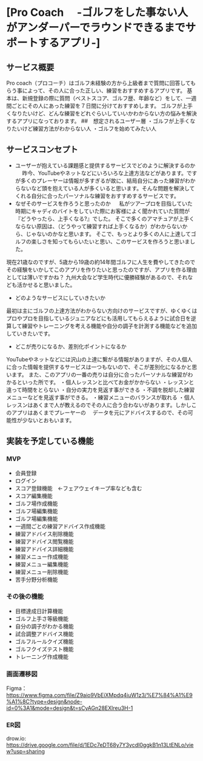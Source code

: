 # [Pro Coach 　-ゴルフをした事ない人がアンダーパーでラウンドできるまでサポートするアプリ-]

## サービス概要


Pro coach（プロコーチ）はゴルフ未経験の方から上級者まで質問に回答してもらう事によって、その人に合った正しい、練習をおすすめするアプリです。
基本は、新規登録の際に質問（ベストスコア、ゴルフ歴、年齢など）をして、一週間ごとにその人にあった練習を７日間に分けておすすめします。
ゴルフが上手くなりたいけど、どんな練習をどれぐらいしていいかわからない方の悩みを解決するアプリになっております。
##　想定されるユーザー層
・ゴルフが上手くなりたいけど練習方法がわからない人
・ゴルフを始めてみたい人



## サービスコンセプト
* ユーザーが抱えている課題感と提供するサービスでどのように解決するのか
　
昨今、YouTubeやネットなどにいろいろな上達方法などがあります。ですが多くのプレーヤーは情報が多すぎるが故に、結局自分にあった練習がわからないなど頭を抱えている人が多くいると思います。そんな問題を解決してくれる自分に合ったパーソナルな練習をおすすめするサービスです。
　
* なぜそのサービスを作ろうと思ったのか
　
私がツアープロを目指していた時期にキャディのバイトをしていた際にお客様によく聞かれていた質問が『どうやったら、上手くなる?』でした。
そこで多くのアマチュアが上手くならない原因は、（どうやって練習すれば上手くなるか）がわからないから、じゃないのかなと思います。
そこで、もっとより多くの人に上達してゴルフの楽しさを知ってもらいたいと思い、このサービスを作ろうと思いました。

現在21歳なのですが、5歳から19歳の約14年間ゴルフに人生を費やしてきたのでその経験をいかしてこのアプリを作りたいと思ったのですが、アプリを作る理由としては薄いですかね？
九州大会など学生時代に優勝経験があるので、それなども活かせると思いました。

* どのようなサービスにしていきたいか

最初は主にゴルフの上達方法がわからない方向けのサービスですが、ゆくゆくはプロやプロを目指しているジュニアなどにも活用してもらえるように試合日を逆算して練習やトレーニングを考える機能や自分の調子を計測する機能などを追加していきたいです。

* どこが売りになるか、差別化ポイントになるか

YouTubeやネットなどには沢山の上達に繋がる情報がありますが、その人個人に合った情報を提供するサービスは一つもないので、そこが差別化になるかと思います。
また、このアプリの一番の売りは自分に合ったパーソナルな練習がわかるといった所です。
・個人レッスンと比べてお金がかからない
・レッスンと違って時間をとらない
・自分の実力を見返す事ができる
・不調を脱却した練習メニューなどを見返す事ができる。
・練習メニューのバランスが取れる
・個人レッスンはあくまで人が教えるのでその人に合う合わないがあります。しかしこのアプリはあくまでプレーヤーの
　データを元にアドバイスするので、その可能性が少ないとおもいます。

## 実装を予定している機能
### MVP
* 会員登録
* ログイン
* スコア登録機能　←フェアウェイキープ率なども含む
* スコア編集機能
* ゴルフ場作成機能
* ゴルフ場編集機能
* ゴルフ場編集機能
* 一週間ごとの練習アドバイス作成機能
* 練習アドバイス削除機能
* 練習アドバイス閲覧機能
* 練習アドバイス詳細機能
* 練習メニュー作成機能
* 練習メニュー編集機能
* 練習メニュー削除機能
* 苦手分野分析機能

### その後の機能
* 目標達成日計算機能
* ゴルフ上手さ等級機能
* 自分の調子がわかる機能
* 試合調整アドバイス機能
* ゴルフルールクイズ機能
* ゴルフクイズテスト機能
* トレーニング作成機能

### 画面遷移図
Figma：https://www.figma.com/file/Z9aio9VbEiXMpdq4iuW1z3/%E7%84%A1%E9%A1%8C?type=design&node-id=0%3A1&mode=design&t=sCyAGn28EXlreu3H-1

### ER図
drow.io: https://drive.google.com/file/d/1EDc7eDT68y7Y3ycdI0ggkB1n13LtENLo/view?usp=sharing